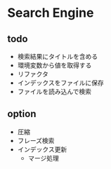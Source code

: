 Search Engine
===


## todo
- 検索結果にタイトルを含める
- 環境変数から値を取得する
- リファクタ
- インデックスをファイルに保存
- ファイルを読み込んで検索


## option
- 圧縮
- フレーズ検索
- インデックス更新
  - マージ処理